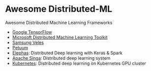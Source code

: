# Awesome Distributed-ML
Awesome Distributed Machine Learning Frameworks

* [Google TensorFlow](http://tensorflow.org)
* [Microsoft Distributed Machine Learning Toolkit](http://www.dmtk.io)
* [Samsung Veles](https://github.com/Samsung/veles)
* [Petuum](http://petuum.github.io/index.html)
* [Elephas](https://github.com/maxpumperla/elephas): Distributed Deep learning with Keras & Spark
* [Apache Singa](https://github.com/apache/incubator-singa): Distributed deep learning system
* [Kubernetes](https://github.com/Langhalsdino/Kubernetes-GPU-Guide): Distributed deep learning on Kubernetes GPU cluster
